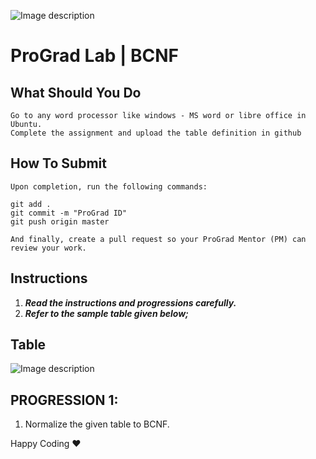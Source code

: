 ![Image description](https://i1.faceprep.in/ProGrad/face-logo-resized.png)

# ProGrad Lab | BCNF

## What Should You Do
```
Go to any word processor like windows - MS word or libre office in Ubuntu.
Complete the assignment and upload the table definition in github
```

## How To Submit
```
Upon completion, run the following commands:

git add .
git commit -m "ProGrad ID"
git push origin master

And finally, create a pull request so your ProGrad Mentor (PM) can review your work.
```

## Instructions

1. ***Read the instructions and progressions carefully.*** 
2. ***Refer to the sample table given below;***

## Table

![Image description](https://i1.faceprep.in/ProGrad/sql-normalisation.png)

## PROGRESSION 1:
1. Normalize the given table to BCNF.


Happy Coding ❤️

